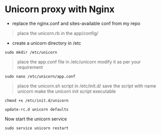 # Unicorn proxy with Nginx

* replace the nginx.conf and sites-available conf from my repo
> place the unicorn.rb in the app/config/
* create a unicorn directory in /etc

```
sudo mkdir /etc/unicorn 
```

> place the app.conf file in /etc/unicorn
> modify it as per your requirement

```
sudo nano /etc/unicorn/app.conf
```

> place the unicorn.sh script in /etc/init.d/
> save the script with name unicorn
> make the unicorn init script executable

```
chmod +x /etc/init.d/unicorn
```

```
update-rc.d unicorn defaults
```

Now start the unicorn service

```
sudo service unicorn restart
```
